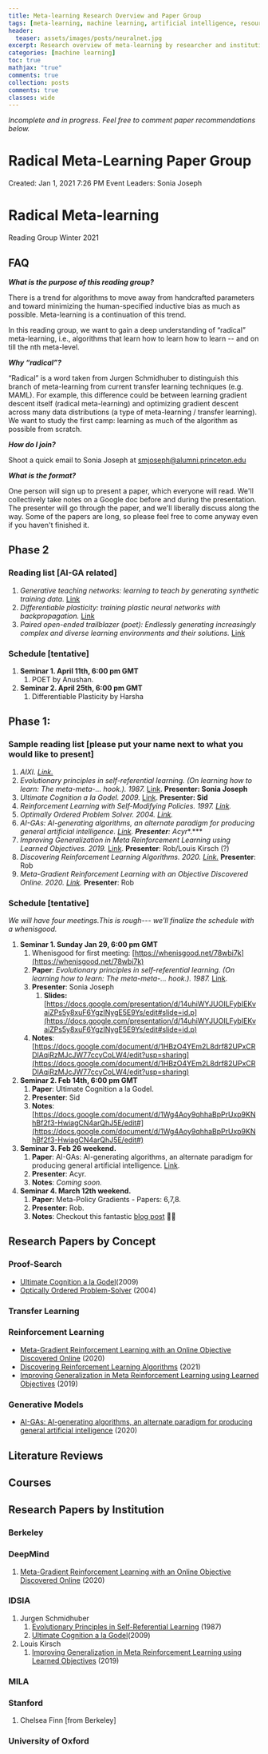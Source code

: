 ```yaml
---
title: Meta-learning Research Overview and Paper Group
tags: [meta-learning, machine learning, artificial intelligence, resources]
header: 
  teaser: assets/images/posts/neuralnet.jpg
excerpt: Research overview of meta-learning by researcher and institution.
categories: [machine learning]
toc: true
mathjax: "true"
comments: true
collection: posts
comments: true
classes: wide
---
```


*Incomplete and in progress. Feel free to comment paper recommendations below.*

# Radical Meta-Learning Paper Group

Created: Jan 1, 2021 7:26 PM
Event Leaders: Sonia Joseph

# Radical Meta-learning

Reading Group Winter 2021

## FAQ

***What is the purpose of this reading group?***

There is a trend for algorithms to move away from handcrafted parameters and toward minimizing the human-specified inductive bias as much as possible. Meta-learning is a continuation of this trend.

In this reading group, we want to gain a deep understanding of “radical” meta-learning, i.e., algorithms that learn how to learn how to learn -- and on till the nth meta-level.

***Why “radical”?***

“Radical” is a word taken from Jurgen Schmidhuber to distinguish this branch of meta-learning from current transfer learning techniques (e.g. MAML). For example, this difference could be between learning gradient descent itself (radical meta-learning) and optimizing gradient descent across many data distributions (a type of meta-learning / transfer learning). We want to study the first camp: learning as much of the algorithm as possible from scratch.

***How do I join?***

Shoot a quick email to Sonia Joseph at smjoseph@alumni.princeton.edu

***What is the format?*** 

One person will sign up to present a paper, which everyone will read. We'll collectively take notes on a Google doc before and during the presentation. The presenter will go through the paper, and we'll liberally discuss along the way. Some of the papers are long, so please feel free to come anyway even if you haven't finished it.

## Phase 2

### Reading list  [AI-GA related]

1. *Generative teaching networks: learning to teach by generating synthetic training data.* [Link](https://arxiv.org/abs/1912.07768)
2. *Differentiable plasticity: training plastic neural networks with backpropagation.* [Link](https://arxiv.org/abs/1804.02464) 
3. *Paired open-ended trailblazer (poet): Endlessly generating increasingly complex and diverse learning environments and their solutions.* [Link](https://arxiv.org/abs/1901.01753)

### Schedule [tentative]

1. **Seminar 1. April 11th, 6:00 pm GMT**
    1. POET by Anushan.
2. **Seminar 2. April 25th, 6:00 pm GMT**
    1. Differentiable Plasticity by Harsha

## Phase 1:

### Sample reading list [please put your name next to what you would like to present]

1. *AIXI. [Link.](https://arxiv.org/abs/cs/0004001)*
2. *Evolutionary principles in self-referential learning. (On learning how to learn: The meta-meta-... hook.). 1987.* [Link](http://people.idsia.ch/~juergen/diploma1987ocr.pdf). **Presenter: Sonia Joseph**
3. *Ultimate Cognition a la Godel. 2009.* [Link](http://people.idsia.ch/~juergen/ultimatecognition.pdf). **Presenter: Sid**
4. *Reinforcement Learning with Self-Modifying Policies. 1997. [Link](http://people.idsia.ch/~juergen/ssabook/ssabook.html).*
5. *Optimally Ordered Problem Solver. 2004. [Link](http://people.idsia.ch/~juergen/oopsweb/oopsweb.html).*
6. *AI-GAs: AI-generating algorithms, an alternate paradigm for producing general artificial intelligence. [Link](https://arxiv.org/pdf/1905.10985.pdf). **Presenter**: Acyr**.*** 
7. *Improving Generalization in Meta Reinforcement Learning using Learned Objectives. 2019.* [Link](https://arxiv.org/abs/1910.04098). **Presenter**: Rob/Louis Kirsch (?)
8. *Discovering Reinforcement Learning Algorithms. 2020. [Link.](https://arxiv.org/abs/2007.08794)* **Presenter**: Rob
9. *Meta-Gradient Reinforcement Learning with an Objective Discovered Online. 2020. [Link](https://arxiv.org/pdf/2007.08433.pdf).* **Presenter**: Rob

### Schedule [tentative]

*We will have four meetings.This is rough--- we’ll finalize the schedule with a whenisgood.*

1. **Seminar 1. Sunday Jan 29, 6:00 pm GMT**
    1. Whenisgood for first meeting: [https://whenisgood.net/78wbi7k](https://whenisgood.net/78wbi7k) 
    2. **Paper**: *Evolutionary principles in self-referential learning. (On learning how to learn: The meta-meta-... hook.). 1987.* [Link](http://people.idsia.ch/~juergen/diploma1987ocr.pdf). 
    3. **Presenter**: Sonia Joseph
        1. **Slides:** [https://docs.google.com/presentation/d/14uhiWYJUOILFybIEKvaiZPs5y8xuF6YgzINygE5E9Ys/edit#slide=id.p](https://docs.google.com/presentation/d/14uhiWYJUOILFybIEKvaiZPs5y8xuF6YgzINygE5E9Ys/edit#slide=id.p)
    4. **Notes**: [https://docs.google.com/document/d/1HBzO4YEm2L8drf82UPxCRDlAqiRzMJcJW77ccyCoLW4/edit?usp=sharing](https://docs.google.com/document/d/1HBzO4YEm2L8drf82UPxCRDlAqiRzMJcJW77ccyCoLW4/edit?usp=sharing)
2. **Seminar 2. Feb 14th, 6:00 pm GMT**
    1. **Paper**: Ultimate Cognition a la Godel. 
    2. **Presenter**: Sid
    3. **Notes**: [https://docs.google.com/document/d/1Wg4Aoy9qhhaBpPrUxp9KNhBf2f3-HwiagCN4arQhJ5E/edit#](https://docs.google.com/document/d/1Wg4Aoy9qhhaBpPrUxp9KNhBf2f3-HwiagCN4arQhJ5E/edit#)
3. **Seminar 3. Feb 26 weekend.**
    1. **Paper**: AI-GAs: AI-generating algorithms, an alternate paradigm for producing general artificial intelligence. [Link](https://arxiv.org/pdf/1905.10985.pdf). 
    2. **Presenter**: Acyr.
    3. **Notes**: *Coming soon.*
4. **Seminar 4. March 12th weekend.**
    1. **Paper:** Meta-Policy Gradients - Papers: 6,7,8.
    2. **Presenter**: Rob.
    3. **Notes**: Checkout this fantastic [blog post](https://roberttlange.github.io/posts/2020/12/meta-policy-gradients/) 👨‍🔧


## Research Papers by Concept

### Proof-Search
* [Ultimate Cognition a la Godel](http://people.idsia.ch/~juergen/ultimatecognition.pdf)(2009)
* [Optically Ordered Problem-Solver](http://people.idsia.ch/~juergen/oopsweb/oopsweb.html) (2004)

### Transfer Learning

### Reinforcement Learning
* [Meta-Gradient Reinforcement Learning with an Online Objective Discovered Online](https://arxiv.org/pdf/2007.08433.pdf) (2020)
* [Discovering Reinforcement Learning Algorithms](https://arxiv.org/pdf/2007.08794.pdf) (2021)
* [Improving Generalization in Meta Reinforcement Learning using Learned Objectives](https://arxiv.org/abs/1910.04098) (2019)

### Generative Models
* [AI-GAs: AI-generating algorithms, an alternate paradigm for producing general artificial intelligence](https://arxiv.org/pdf/1905.10985.pdf) (2020)

## Literature Reviews

## Courses


## Research Papers by Institution


### Berkeley


### DeepMind
1. [Meta-Gradient Reinforcement Learning with an Online Objective Discovered Online](https://arxiv.org/pdf/2007.08433.pdf) (2020)


### IDSIA
1. Jurgen Schmidhuber
	1. [Evolutionary Principles in Self-Referential Learning](http://people.idsia.ch/~juergen/diploma.html) (1987)
	2. [Ultimate Cognition a la Godel](http://people.idsia.ch/~juergen/ultimatecognition.pdf)(2009)
2. Louis Kirsch
	1. [Improving Generalization in Meta Reinforcement Learning using Learned Objectives](https://arxiv.org/abs/1910.04098) (2019)

### MILA

### Stanford
1. Chelsea Finn [from Berkeley]


### University of Oxford

